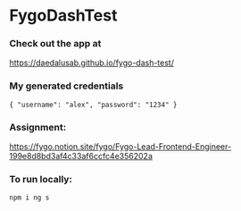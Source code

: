 # FygoDashTest

### Check out the app at
https://daedalusab.github.io/fygo-dash-test/

### My generated credentials
`{
  "username": "alex",
  "password": "1234"
}`

### Assignment:
https://fygo.notion.site/fygo/Fygo-Lead-Frontend-Engineer-199e8d8bd3af4c33af6ccfc4e356202a


### To run locally:
`npm i
ng s`
